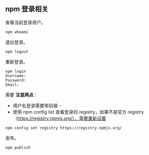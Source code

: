 ## npm 登录相关

查看当前登录用户。

```
npm whoami
```

退出登录。

```
npm logout
```

重新登录。

```
npm login
Username:
Password:
Email:
```

需要 **注意两点**：

- 用户名登录需要带前缀 `~`
- 使用 npm config list 查看登录的 registry，如果不是官方 registry（https://registry.npmjs.org/），需要重新设置

```
npm config set registry https://registry.npmjs.org/
```

发布。

```
npm publish
```
